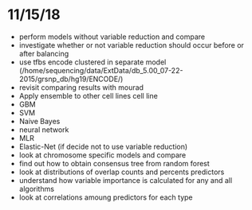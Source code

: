 
# 11/15/18

- perform models without variable reduction and compare
- investigate whether or not variable reduction should occur before or after balancing 
- use tfbs encode clustered in separate model (/home/sequencing/data/ExtData/db_5.00_07-22-2015/grsnp_db/hg19/ENCODE/)
- revisit comparing results with mourad
- Apply ensemble to other cell lines cell line
- GBM
- SVM
- Naive Bayes
- neural network
- MLR
- Elastic-Net (if decide not to use variable reduction)
- look at chromosome specific models and compare
- find out how to obtain consensus tree from random forest
- look at distributions of overlap counts and percents predictors
- understand how variable importance is calculated for any and all algorithms
- look at correlations amoung predictors for each type








 






